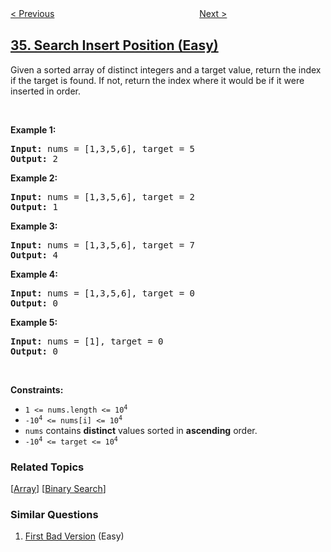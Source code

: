 <!--|This file generated by command(leetcode description); DO NOT EDIT.    |-->
<!--+----------------------------------------------------------------------+-->
<!--|@author    openset <openset.wang@gmail.com>                           |-->
<!--|@link      https://github.com/openset                                 |-->
<!--|@home      https://github.com/openset/leetcode                        |-->
<!--+----------------------------------------------------------------------+-->

[< Previous](../find-first-and-last-position-of-element-in-sorted-array "Find First and Last Position of Element in Sorted Array")
　　　　　　　　　　　　　　　　
[Next >](../valid-sudoku "Valid Sudoku")

## [35. Search Insert Position (Easy)](https://leetcode.com/problems/search-insert-position "搜索插入位置")

<p>Given a sorted array of distinct integers and a target value, return the index if the target is found. If not, return the index where it would be if it were inserted in order.</p>

<p>&nbsp;</p>
<p><strong>Example 1:</strong></p>
<pre><strong>Input:</strong> nums = [1,3,5,6], target = 5
<strong>Output:</strong> 2
</pre><p><strong>Example 2:</strong></p>
<pre><strong>Input:</strong> nums = [1,3,5,6], target = 2
<strong>Output:</strong> 1
</pre><p><strong>Example 3:</strong></p>
<pre><strong>Input:</strong> nums = [1,3,5,6], target = 7
<strong>Output:</strong> 4
</pre><p><strong>Example 4:</strong></p>
<pre><strong>Input:</strong> nums = [1,3,5,6], target = 0
<strong>Output:</strong> 0
</pre><p><strong>Example 5:</strong></p>
<pre><strong>Input:</strong> nums = [1], target = 0
<strong>Output:</strong> 0
</pre>
<p>&nbsp;</p>
<p><strong>Constraints:</strong></p>

<ul>
	<li><code>1 &lt;= nums.length &lt;= 10<sup>4</sup></code></li>
	<li><code>-10<sup>4</sup> &lt;= nums[i] &lt;= 10<sup>4</sup></code></li>
	<li><code>nums</code> contains <strong>distinct</strong> values sorted in <strong>ascending</strong> order.</li>
	<li><code>-10<sup>4</sup> &lt;= target &lt;= 10<sup>4</sup></code></li>
</ul>

### Related Topics
  [[Array](../../tag/array/README.md)]
  [[Binary Search](../../tag/binary-search/README.md)]

### Similar Questions
  1. [First Bad Version](../first-bad-version) (Easy)
